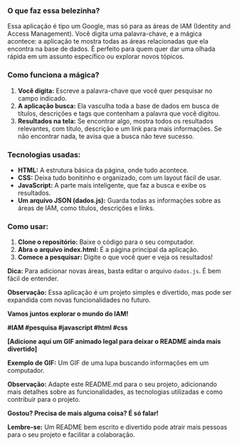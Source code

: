 ### **O que faz essa belezinha?**

Essa aplicação é tipo um Google, mas só para as áreas de IAM (Identity and Access Management). Você digita uma palavra-chave, e a mágica acontece: a aplicação te mostra todas as áreas relacionadas que ela encontra na base de dados. É perfeito para quem quer dar uma olhada rápida em um assunto específico ou explorar novos tópicos.

### **Como funciona a mágica?**

1. **Você digita:** Escreve a palavra-chave que você quer pesquisar no campo indicado.
2. **A aplicação busca:** Ela vasculha toda a base de dados em busca de títulos, descrições e tags que contenham a palavra que você digitou.
3. **Resultados na tela:** Se encontrar algo, mostra todos os resultados relevantes, com título, descrição e um link para mais informações. Se não encontrar nada, te avisa que a busca não teve sucesso.

### **Tecnologias usadas:**

* **HTML:** A estrutura básica da página, onde tudo acontece.
* **CSS:** Deixa tudo bonitinho e organizado, com um layout fácil de usar.
* **JavaScript:** A parte mais inteligente, que faz a busca e exibe os resultados.
* **Um arquivo JSON (dados.js):** Guarda todas as informações sobre as áreas de IAM, como títulos, descrições e links.

### **Como usar:**

1. **Clone o repositório:** Baixe o código para o seu computador.
2. **Abra o arquivo index.html:** É a página principal da aplicação.
3. **Comece a pesquisar:** Digite o que você quer e veja os resultados!

**Dica:** Para adicionar novas áreas, basta editar o arquivo `dados.js`. É bem fácil de entender.

**Observação:** Essa aplicação é um projeto simples e divertido, mas pode ser expandida com novas funcionalidades no futuro. 

**Vamos juntos explorar o mundo do IAM!** 

**#IAM #pesquisa #javascript #html #css**

**[Adicione aqui um GIF animado legal para deixar o README ainda mais divertido]**

**Exemplo de GIF:** Um GIF de uma lupa buscando informações em um computador.

**Observação:** Adapte este README.md para o seu projeto, adicionando mais detalhes sobre as funcionalidades, as tecnologias utilizadas e como contribuir para o projeto. 

**Gostou? Precisa de mais alguma coisa? É só falar!** 

**Lembre-se:** Um README bem escrito e divertido pode atrair mais pessoas para o seu projeto e facilitar a colaboração.
